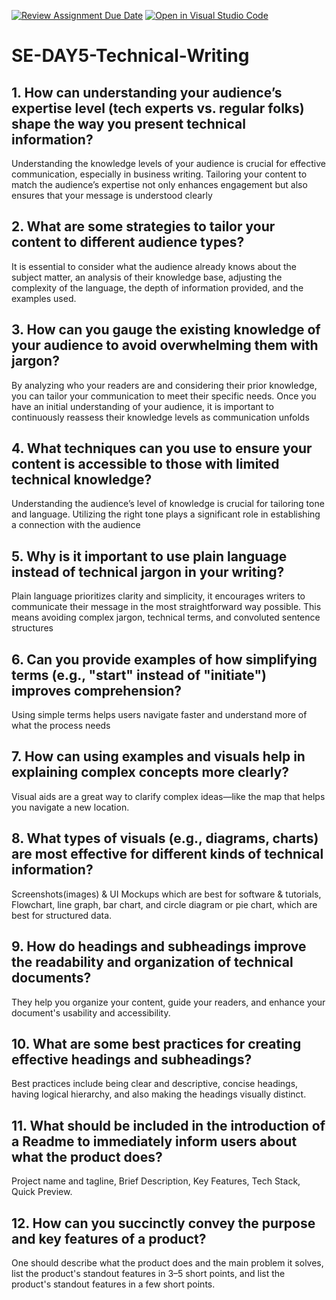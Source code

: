 [![Review Assignment Due Date](https://classroom.github.com/assets/deadline-readme-button-22041afd0340ce965d47ae6ef1cefeee28c7c493a6346c4f15d667ab976d596c.svg)](https://classroom.github.com/a/zsAR-pyY)
[![Open in Visual Studio Code](https://classroom.github.com/assets/open-in-vscode-2e0aaae1b6195c2367325f4f02e2d04e9abb55f0b24a779b69b11b9e10269abc.svg)](https://classroom.github.com/online_ide?assignment_repo_id=18481509&assignment_repo_type=AssignmentRepo)
# SE-DAY5-Technical-Writing
## 1. How can understanding your audience’s expertise level (tech experts vs. regular folks) shape the way you present technical information?
Understanding the knowledge levels of your audience is crucial for effective communication, especially in business writing. Tailoring your content to match the audience’s expertise not only enhances engagement but also ensures that your message is understood clearly

## 2. What are some strategies to tailor your content to different audience types?
It is essential to consider what the audience already knows about the subject matter, an analysis of their knowledge base, adjusting the complexity of the language, the depth of information provided, and the examples used.

## 3. How can you gauge the existing knowledge of your audience to avoid overwhelming them with jargon?
By analyzing who your readers are and considering their prior knowledge, you can tailor your communication to meet their specific needs. Once you have an initial understanding of your audience, it is important to continuously reassess their knowledge levels as communication unfolds

## 4. What techniques can you use to ensure your content is accessible to those with limited technical knowledge?
Understanding the audience’s level of knowledge is crucial for tailoring tone and language. Utilizing the right tone plays a significant role in establishing a connection with the audience

## 5. Why is it important to use plain language instead of technical jargon in your writing?
Plain language prioritizes clarity and simplicity, it encourages writers to communicate their message in the most straightforward way possible. This means avoiding complex jargon, technical terms, and convoluted sentence structures

## 6. Can you provide examples of how simplifying terms (e.g., "start" instead of "initiate") improves comprehension?
Using simple terms helps users navigate faster and understand more of what the process needs

## 7. How can using examples and visuals help in explaining complex concepts more clearly?
Visual aids are a great way to clarify complex ideas—like the map that helps you navigate a new location.

## 8. What types of visuals (e.g., diagrams, charts) are most effective for different kinds of technical information?
Screenshots(images) & UI Mockups which are best for software & tutorials, Flowchart, line graph, bar chart, and circle diagram or pie chart, which are best for structured data. 

## 9. How do headings and subheadings improve the readability and organization of technical documents?
They help you organize your content, guide your readers, and enhance your document's usability and accessibility.

## 10. What are some best practices for creating effective headings and subheadings?
Best practices include being clear and descriptive, concise headings, having logical hierarchy, and also making the headings visually distinct.

## 11. What should be included in the introduction of a Readme to immediately inform users about what the product does?
Project name and tagline, Brief Description, Key Features, Tech Stack, Quick Preview.

## 12. How can you succinctly convey the purpose and key features of a product?
One should describe what the product does and the main problem it solves, list the product's standout features in 3–5 short points, and list the product's standout features in a few short points.

